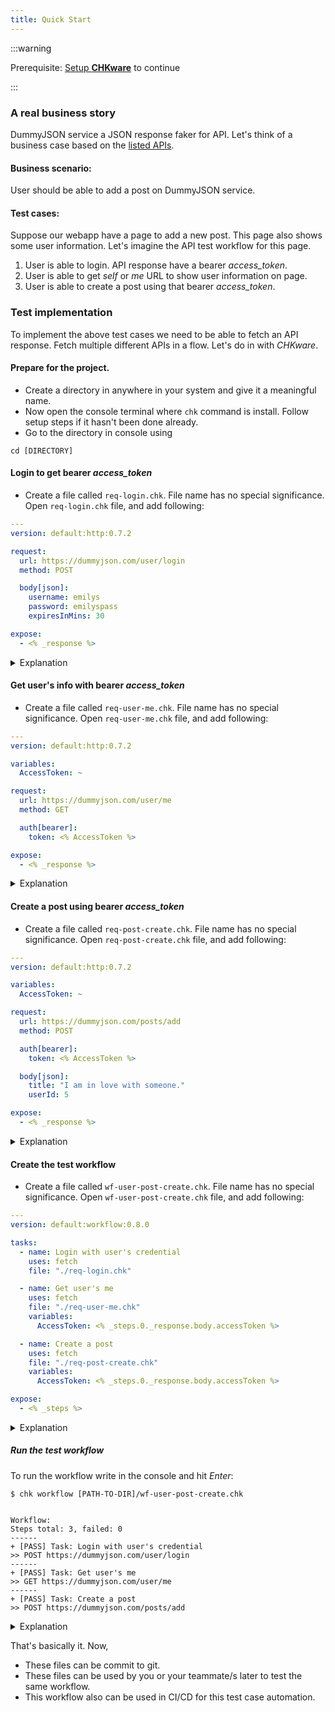 ```yaml
---
title: Quick Start
---
```


:::warning

Prerequisite: [Setup **CHKware**](/docs/setup) to continue

:::

### A real business story

DummyJSON service a JSON response faker for API. Let's think of a business case based on the [listed APIs](https://dummyjson.com/docs).

#### Business scenario:

User should be able to add a post on DummyJSON service.

#### Test cases:

Suppose our webapp have a page to add a new post. This page also shows some user information. Let's imagine the API test workflow for this page.

1. User is able to login. API response have a bearer *access_token*.
2. User is able to get *self* or *me* URL to show user information on page.
3. User is able to create a post using that bearer *access_token*.

### Test implementation

To implement the above test cases we need to be able to fetch an API response. Fetch multiple different APIs in a flow. Let's do in with *CHKware*.

#### Prepare for the project.

- Create a directory in anywhere in your system and give it a meaningful name.
- Now open the console terminal where `chk` command is install. Follow setup steps if it hasn't been done already.
- Go to the directory in console using
```shell
cd [DIRECTORY]
```

#### Login to get bearer *access_token*

- Create a file called `req-login.chk`. File name has no special significance. Open `req-login.chk` file, and add following:

```yaml
---
version: default:http:0.7.2

request:
  url: https://dummyjson.com/user/login
  method: POST

  body[json]:
    username: emilys
    password: emilyspass
    expiresInMins: 30

expose:
  - <% _response %>
```

<details>
  <summary>Explanation</summary>

  This file is called *HTTP specification* or *HTTP spec* file in *CHKware*. This file holds configuration to call an URL.
  
  With `request:` node, we define what to request, and with `expose:` section we mention what to return. In this case the HTTP response body that was received.

  It is possible to use *HTTP spec* as a scriptable HTTP client.
</details>

#### Get user's info with bearer *access_token*

- Create a file called `req-user-me.chk`. File name has no special significance. Open `req-user-me.chk` file, and add following:

```yaml
---
version: default:http:0.7.2

variables:
  AccessToken: ~

request:
  url: https://dummyjson.com/user/me
  method: GET

  auth[bearer]:
    token: <% AccessToken %>

expose:
  - <% _response %>
```

<details>
  <summary>Explanation</summary>

  With this *HTTP specification* we are requesting `user/me` URL with `GET`. We are passing `bearer` auth token with the request.

  This spec. have a `variables:` node, an special way to define variables that works for this file context only. We are setting a variable called `AccessToken` with default `null`. We are using that variable in `request.auth[bearer].token`.
</details>

#### Create a post using bearer *access_token*

- Create a file called `req-post-create.chk`. File name has no special significance. Open `req-post-create.chk` file, and add following:

```yaml
---
version: default:http:0.7.2

variables:
  AccessToken: ~

request:
  url: https://dummyjson.com/posts/add
  method: POST

  auth[bearer]:
    token: <% AccessToken %>

  body[json]:
    title: "I am in love with someone."
    userId: 5

expose:
  - <% _response %>
```

<details>
  <summary>Explanation</summary>

  With this *HTTP specification* we are requesting `posts/add` URL with `POST`. We are passing `bearer` auth token with the request.

  This spec. have a `body[json]:` node. This is used to pass json data to server. This automatically adds `'application/json'` type header to the request. we are sending post title and a user id in json body.
</details>

#### Create the test workflow

- Create a file called `wf-user-post-create.chk`. File name has no special significance. Open `wf-user-post-create.chk` file, and add following:

```yaml
---
version: default:workflow:0.8.0

tasks:
  - name: Login with user's credential
    uses: fetch
    file: "./req-login.chk"

  - name: Get user's me
    uses: fetch
    file: "./req-user-me.chk"
    variables:
      AccessToken: <% _steps.0._response.body.accessToken %>

  - name: Create a post
    uses: fetch
    file: "./req-post-create.chk"
    variables:
      AccessToken: <% _steps.0._response.body.accessToken %>

expose:
  - <% _steps %>
```

<details>
  <summary>Explanation</summary>

  This file is called *Workflow specification* or *Workflow spec* file in *CHKware*. This file holds configuration to a chkware workflow. Use *Workflow specification* to make workflow using other CHKware sub commands as tasks. As you can see in the example.

  With this *Workflow specification* we are making workflow of all the tasks we created above. Here we define which task to execute after one another. Tasks are zero (0) indexed.
  
  We are passing `AccessToken` variable we got from step 0 after login to other tasks. This overwrites default values given in those corresponding files.

  Finally, we are exposing `_steps` for to show response.
</details>

##### Run the test workflow

To run the workflow write in the console and hit *Enter*:

```shell
$ chk workflow [PATH-TO-DIR]/wf-user-post-create.chk


Workflow:
Steps total: 3, failed: 0
------
+ [PASS] Task: Login with user's credential
>> POST https://dummyjson.com/user/login
------
+ [PASS] Task: Get user's me
>> GET https://dummyjson.com/user/me
------
+ [PASS] Task: Create a post
>> POST https://dummyjson.com/posts/add
```

<details>
  <summary>Explanation</summary>

  The workflow response shows how many task executed and how many of them failed (if any). with `+ [PASS]` is represents the passed tasks with a summary of what happened in that step.
</details>

That's basically it. Now,

- These files can be commit to git. 
- These files can be used by you or your teammate/s later to test the same workflow.
- This workflow also can be used in CI/CD for this test case automation.
